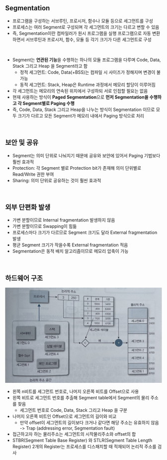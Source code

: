 ## Segmentation

- 프로그램을 구성하는 서브루틴, 프로시저, 함수나 모듈 등으로 세그먼트를 구성
- 프로세스는 여러 Segment로 구성되며 각 세그먼트의 크기는 다르고 변할 수 있음
- 즉, Segmentation이란 컴파일러가 원시 프로그램을 실행 프로그램으로 자동 변환하면서 서브루틴과 프로시저, 함수, 모듈 등 각기 크기가 다른 세그먼트로 구성
<br>

- Segment는 **연관된 기능**을 수행하는 하나의 모듈 프로그램을 다루며 Code, Data, Stack 그리고 Heap 을 Segment라고 함
  - 정적 세그먼트: Code, Data(+BSS)는 컴파일 시 사이즈가 정해지며 변경이 불가능
  - 동적 세그먼트: Stack, Heap은 Runtime 과정에서 메모리 할당이 이루어짐
- 각 세그먼트는 메모리의 연속된 위치에서 구성하되 서로 인접할 필요는 없음
- 현재 사용하는 방식이 **Paged Segmentation**으로 **먼저 Segmentation을 수행하고 각 Segment별로 Paging 수행**
- 즉, Code, Data, Stack 그리고 Heap을 나누는 방식이 Segmentation 이므로 모두 크기가 다르고 모든 Segment가 메모리 내에서 Paging 방식으로 처리

<br>

## 보안 및 공유

- Segment는 의미 단위로 나눠지기 때문에 공유와 보안에 있어서 Paging 기법보다 훨씬 효과적
- Protection: 각 Segment 별로 Protection bit가 존재해 의미 단위별로 Read/Write 권한 부여
- Sharing: 의미 단위로 공유하는 것이 훨씬 효과적

<br>

## 외부 단편화 발생

- 가변 분할이므로 Internal fragmentation 발생하지 않음
- 가변 분할이므로 Swapping이 힘듦
- 프로세스마다 크기가 다르므로 Segment 크기도 달라 External fragmentation 발생
- 평균 Segment 크기가 작을수록 External fragmentation 적음
- Segmentation은 동적 배치 알고리즘이므로 메모리 압축이 가능

<br>

## 하드웨어 구조

![jpeg](/Operating_system/_img/segmentation_address_translation.jpeg)

- 왼쪽 n비트를 세그먼트 번호로, 나머지 오른쪽 비트를 Offset으로 사용
- 왼쪽 비트로 세그먼트 번호를 추출해 Segment table에서 Segment의 물리 주소를 찾음
  - 세그먼트 번호로 Code, Data, Stack 그리고 Heap 을 구분
- 나머지 오른쪽 비트인 Offset으로 세그먼트의 길이와 비교
  - 만약 offset이 세그먼트의 길이보다 크거나 같다면 해당 주소는 유효하지 않음 -> Trap (addressing error, Segmentation fault)
- 접근하고자 하는 물리주소는 세그먼트의 시작물리주소와 offset의 합
- STBR(Segment Table Base Register) 와 STLR(Segment Table Length Register) 2개의 Register는 프로세스를 디스패치할 때 적재되어 논리적 주소를 검사